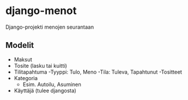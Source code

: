 # django-menot
Django-projekti menojen seurantaan


## Modelit

* Maksut
* Tosite (lasku tai kuitti)
* Tilitapahtuma
    -Tyyppi: Tulo, Meno
    -Tila: Tuleva, Tapahtunut
    -Tositteet
* Kategoria
    - Esim. Autoilu, Asuminen
* Käyttäjä (tulee djangosta)
